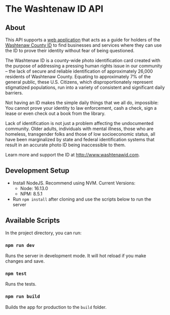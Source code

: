 # The Washtenaw ID API

## About

This API supports a [web application](https://github.com/washtenawIdtreble/washtenaw-id-webapp) that acts as a guide for
holders of the [Washtenaw County ID](https://www.washtenaw.org/269/County-Identification-Card-Program) to find
businesses and services where they can use the ID to prove their identity without fear of being questioned.

The Washtenaw ID is a county-wide photo identification card created with the purpose of addressing a pressing human
rights issue in our community – the lack of secure and reliable identification of approximately 26,000 residents of
Washtenaw County. Equating to approximately 7% of the general public, these U.S. Citizens, which disproportionately
represent stigmatized populations, run into a variety of consistent and significant daily barriers.

Not having an ID makes the simple daily things that we all do, impossible: You cannot prove your identity to law
enforcement, cash a check, sign a lease or even check out a book from the library.

Lack of identification is not just a problem affecting the undocumented community. Older adults, individuals with mental
illness, those who are homeless, transgender folks and those of low socioeconomic status, all have been marginalized by
state and federal identification systems that result in an accurate photo ID being inaccessible to them.

Learn more and support the ID at http://www.washtenawid.com.

## Development Setup

- Install NodeJS. Recommend using NVM. Current Versions:
    - Node: 16.13.0
    - NPM: 8.5.1
- Run `npm install` after cloning and use the scripts below to run the server

## Available Scripts

In the project directory, you can run:

### `npm run dev`

Runs the server in development mode. It will hot reload if you make changes and save.

### `npm test`

Runs the tests.

### `npm run build`

Builds the app for production to the `build` folder.